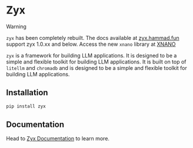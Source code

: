 # Zyx

> [!WARNING]
> `zyx` has been completely rebuilt. The docs available at [zyx.hammad.fun](https://zyx.hammad.fun) support zyx 1.0.xx and below.
> Access the new `xnano` library at [XNANO](https://github.com/hsaeed3/xnano)


`zyx` is a framework for building LLM applications. It is designed to be a simple and flexible toolkit for building LLM applications. It is built on top of `litellm` and `chromadb` and is designed to be a simple and flexible toolkit for building LLM applications.

## Installation

```bash
pip install zyx
```

## Documentation

Head to [Zyx Documentation](https://zyx.hammad.fun) to learn more.
